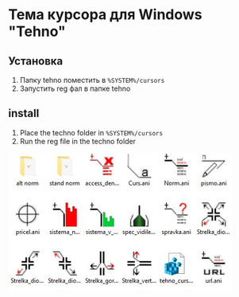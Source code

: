 # Тема курсора для Windows "Tehno"
## Установка
1. Папку tehno поместить в <code>%SYSTEM%/cursors</code>
2. Запустить reg фал в папке tehno

## install
1. Place the techno folder in <code>%SYSTEM%/cursors</code>
2. Run the reg file in the techno folder

![](https://github.com/F0xss/Tehno/blob/main/Screenshot_231121_233248.jpg?raw=true)
